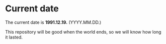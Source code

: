 # Current date

The current date is **1991.12.19.** (YYYY.MM.DD.)

This repository will be good when the world ends, so we will know how long it lasted.